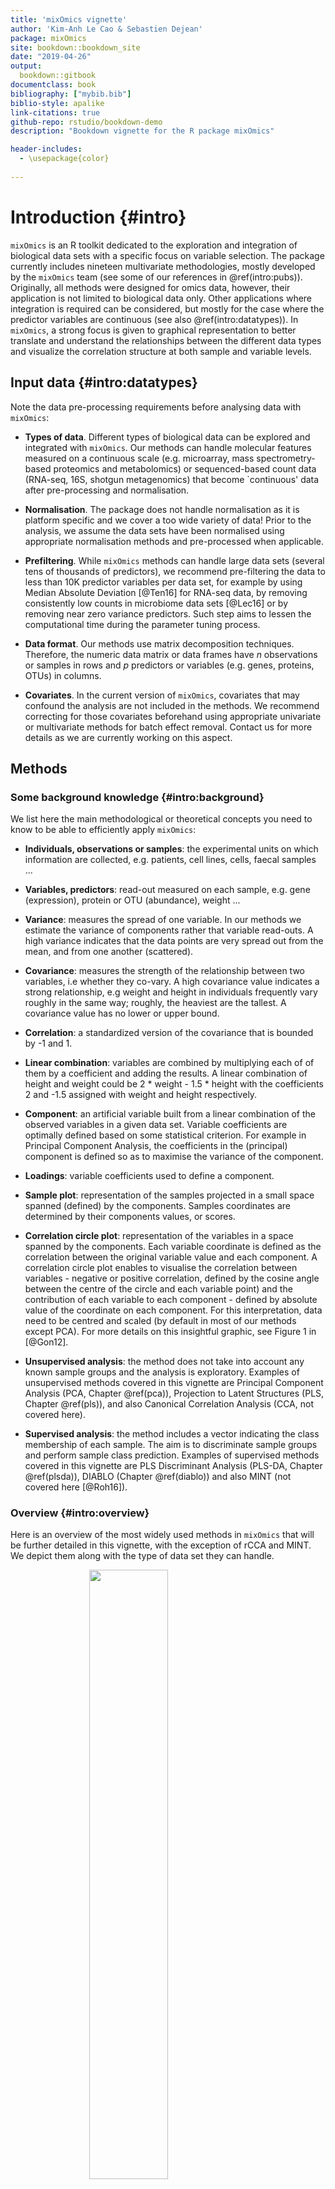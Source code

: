 ```yaml
--- 
title: 'mixOmics vignette'
author: 'Kim-Anh Le Cao & Sebastien Dejean'
package: mixOmics
site: bookdown::bookdown_site
date: "2019-04-26"
output: 
  bookdown::gitbook
documentclass: book
bibliography: ["mybib.bib"]
biblio-style: apalike
link-citations: true
github-repo: rstudio/bookdown-demo
description: "Bookdown vignette for the R package mixOmics"

header-includes:
  - \usepackage{color}
  
---
```








# Introduction {#intro}

`mixOmics` is an R toolkit dedicated to the exploration and integration of biological data sets with a specific focus on variable selection. The package currently includes nineteen multivariate methodologies, mostly developed by the `mixOmics` team (see some of our references in \@ref(intro:pubs)). Originally, all methods were designed for omics data, however, their application is not limited to biological data only. Other applications where integration is required can be considered, but mostly for the case where the predictor variables are continuous (see also \@ref(intro:datatypes)). 
In `mixOmics`, a strong focus is given to graphical representation to better translate and understand the relationships between the different data types and visualize the correlation structure at both sample and variable levels.

## Input data {#intro:datatypes}
Note the data pre-processing requirements before analysing data with `mixOmics`:

- **Types of data**. Different types of biological data can be explored and integrated with `mixOmics`. Our methods can handle molecular features measured on a continuous scale (e.g. microarray, mass spectrometry-based proteomics and metabolomics) or sequenced-based count data (RNA-seq, 16S, shotgun metagenomics) that become `continuous' data after pre-processing and normalisation. 


- **Normalisation**. The package does not handle normalisation as it is platform specific and we cover a too wide variety of data! Prior to the analysis, we assume the data sets have been normalised using appropriate normalisation methods and pre-processed when applicable. 

- **Prefiltering**. While `mixOmics` methods can handle large data sets (several tens of thousands of predictors), we recommend pre-filtering the data to less than 10K predictor variables per data set, for example by using Median Absolute Deviation [@Ten16] for RNA-seq data, by removing consistently low counts in microbiome data sets [@Lec16] or by removing near zero variance predictors. Such step aims to lessen the computational time during the parameter tuning process.

- **Data format**. 
Our methods use matrix decomposition techniques. Therefore, the numeric data matrix or data frames have $n$ observations or samples in rows and $p$ predictors or variables (e.g. genes, proteins, OTUs) in columns.

- **Covariates**. In the current version of `mixOmics`, covariates that may confound the analysis are not included in the methods. We recommend correcting for those covariates beforehand using appropriate univariate or multivariate methods for batch effect removal. Contact us for more details as we are currently working on this aspect.


## Methods

### Some background knowledge {#intro:background}

We list here the main methodological or theoretical concepts you need to know to be able to efficiently apply `mixOmics`:

- **Individuals, observations or samples**: the experimental units on which information are collected, e.g. patients, cell lines, cells, faecal samples ...

- **Variables, predictors**: read-out measured on each sample, e.g. gene (expression), protein or OTU (abundance), weight ... 

- **Variance**: measures the spread of one variable. In our methods we estimate the variance of components rather that variable read-outs. A high variance indicates that the data points are very spread out from the mean, and from one another (scattered). 

- **Covariance**: measures the strength of the relationship between two variables, i.e whether they co-vary. A high covariance value indicates a strong relationship, e.g weight and height in individuals frequently vary roughly in the same way; roughly, the heaviest are the tallest. A covariance value has no lower or upper bound.

- **Correlation**: a standardized version of the covariance that is bounded by -1 and 1.

- **Linear combination**: variables are combined by multiplying each of of them by a coefficient and adding the results. A linear combination of height and weight could be 2 $*$ weight - 1.5 $*$ height with the coefficients 2 and -1.5 assigned with weight and height respectively.

- **Component**: an artificial variable built from a linear combination of the observed variables in a given data set. Variable coefficients are optimally defined based on some statistical criterion. For example in Principal Component Analysis, the coefficients in the (principal) component is defined so as to maximise the variance of the component.

- **Loadings**: variable coefficients used to define a component.

- **Sample plot**: representation of the samples projected in a small space spanned (defined) by the components. Samples coordinates are determined by their components values, or scores. 

- **Correlation circle plot**: representation of the variables in a space spanned by the components. Each variable coordinate is defined as the correlation between the original variable value and each component. A correlation circle plot enables to visualise the correlation between variables - negative or positive correlation, defined by the cosine angle between the centre of the circle and each variable point) and the contribution of each variable to each component - defined by absolute value of the coordinate on each component. For this interpretation, data need to be centred and scaled (by default in most of our methods except PCA). For more details on this insightful graphic, see Figure 1 in [@Gon12]. 

- **Unsupervised analysis**: the method does not take into account any known sample groups and the analysis is exploratory. Examples of unsupervised methods covered in this vignette are Principal Component Analysis (PCA, Chapter \@ref(pca)), Projection to Latent Structures (PLS, Chapter \@ref(pls)), and also Canonical Correlation Analysis (CCA, not covered here).

- **Supervised analysis**: the method includes a vector indicating the class membership of each sample. The aim is to discriminate sample groups and perform sample class prediction.  Examples of supervised methods covered in this vignette are PLS Discriminant Analysis (PLS-DA, Chapter \@ref(plsda)), DIABLO (Chapter \@ref(diablo)) and also MINT (not covered here [@Roh16]).

### Overview {#intro:overview}

Here is an overview of the most widely used methods in `mixOmics` that will be further detailed in this vignette, with the exception of rCCA and MINT. We depict them along with the type of data set they can handle. 

<!-- It can be displayed using the `overview` function.-->

<img src="Figures/overview-1.png" width="50%" style="display: block; margin: auto;" />



<div class="figure" style="text-align: center">
<img src="XtraFigs/Methods.png" alt="List of methods in mixOmics, sparse indicates methods that perform variable selection" width="100%" />
<p class="caption">(\#fig:methods)List of methods in mixOmics, sparse indicates methods that perform variable selection</p>
</div>

<div class="figure" style="text-align: center">
<img src="XtraFigs/cheatsheet.png" alt="Main functions and parameters of each method" width="100%" />
<p class="caption">(\#fig:cheatsheet)Main functions and parameters of each method</p>
</div>



### Key publications {#intro:pubs}

#### Methods papers
The methods implemented in `mixOmics` are described in detail in the following publications. A more extensive list can be found at this [link](http://mixomics.org/a-propos/publications/).

- **DIABLO** (<span style="color:blue">New</span>): Singh A, Gautier B, Shannon C, Vacher M, Rohart F, Tebbutt S, K-A. Le Cao (2019). [DIABLO: an integrative approach for identifying key molecular drivers from multi-omics assays](https://academic.oup.com/bioinformatics/article-lookup/doi/10.1093/bioinformatics/bty1054). *Bioinformatics* bty1054. 


- **Overview and recent integrative methods**: Rohart F.,  Gautier, B, Singh, A, Le Cao, K. A. mixOmics: an [R package for omics feature selection and multiple data integration](http://journals.plos.org/ploscompbiol/article?id=10.1371/journal.pcbi.1005752). *PLoS Comput Biol* 13(11): e1005752.

- **Graphical outputs for integrative methods**: [@Gon12] Gonzalez I., Le Cao K.-A., Davis, M.D. and Dejean S. (2012) [Insightful graphical outputs to explore relationships between two omics data sets](https://biodatamining.biomedcentral.com/articles/10.1186/1756-0381-5-19). *BioData Mining* 5:19.


- **sparse PLS**: Le Cao K.-A., Martin P.G.P, Robert-Granie C. and Besse, P. (2009) [Sparse Canonical Methods for Biological Data Integration: application to a cross-platform study](http://www.biomedcentral.com/1471-2105/10/34/). *BMC Bioinformatics*, 10:34.

- **sparse PLS-DA**:Le Cao K.-A., Boitard S. and Besse P. (2011) [Sparse PLS Discriminant Analysis: biologically relevant feature selection and graphical displays for multiclass problems]( https://bmcbioinformatics.biomedcentral.com/articles/10.1186/1471-2105-12-253). *BMC Bioinformatics*, 22:253.

- **sPLS-DA for microbiome data**: Le Cao K-A$^*$, Costello ME $^*$, Lakis VA , Bartolo F, Chua XY, Brazeilles R and Rondeau P. (2016) [MixMC: Multivariate insights into Microbial Communities](http://journals.plos.org/plosone/article?id=10.1371/journal.pone.0160169).PLoS ONE 11(8): e0160169

- **Multilevel approach for repeated measurements**: Liquet B, Le Cao K-A, Hocini H, Thiebaut R (2012). [A novel approach for biomarker selection and the integration of repeated measures experiments from two assays](https://bmcbioinformatics.biomedcentral.com/articles/10.1186/1471-2105-13-325). *BMC Bioinformatics*, 13:325


#### Biological application papers
For those interested in how these methods have been applied to omics biological problems:

- Lee AH, Shanon CS, [...], some members of mixOmics team and Kollman T (2019). [Dynamic molecular changes during the first week of human life follow a robust developmental trajectory](https://www.nature.com/articles/s41467-019-08794-x) *Nature Communications* **10**: 1092. *We used DIABLO and other multi omics integrative methods to integratve 3 - 5 omics datasets*.

- Gavin PG, [...], and Hamilton-Williams EE (2018). [Intestinal metaproteomics reveals host-microbiota interactions in subjects at risk for type 1 diabetes](https://www.nature.com/articles/s41467-019-08794-x) *Diabetes care* **41**: 10. *We used DIABLO to integrate microbiome, proteomics and meta-proteomics*.



## Outline of this Vignette

- **Chapter \@ref(start)** details some practical aspects to get started
- **Chapter \@ref(pca)**: Principal Components Analysis (PCA)
- **Chapter \@ref(plsda)**: Projection to Latent Structure - Discriminant Analysis (PLS-DA)
- **Chapter \@ref(pls)**: Projection to Latent Structures (PLS)
- **Chapter \@ref(diablo)**: Integrative analysis for multiple data sets (DIABLO)

Each of the methods chapter has the following outline:

1. Type of biological question to be answered
2. Brief description of an illustrative data set
3. Principle of the method
4. Quick start of the method with the main functions and arguments 
5. To go further: customized plots, additional graphical outputs and tuning parameters
6. FAQ

## Other methods not covered in this vignette

Other methods not covered in this document are described on our website and the following references:

- [regularised Canonical Correlation Analysis](http://www.mixOmics.org), see the **Methods** and **Case study** tabs, and [@Gon08] that describes CCA for large data sets.

- [Microbiome (16S, shotgun metagenomics) data analysis](http://www.mixOmics.org/mixmc), see also [@Lec16] and [kernel integration for microbiome data](http://mixomics.org/mixkernel). The latter is in collaboration with Drs J Mariette and Nathalie  Villa-Vialaneix (INRA Toulouse, France), an example is provided for the Tara ocean metagenomics and environmental data, see also [@Mar17].

- [MINT](http://mixomics.org/mixmint/) or P-integration to integrate independently generated transcriptomics data sets. An example in stem cells studies, see also [@Roh16].





